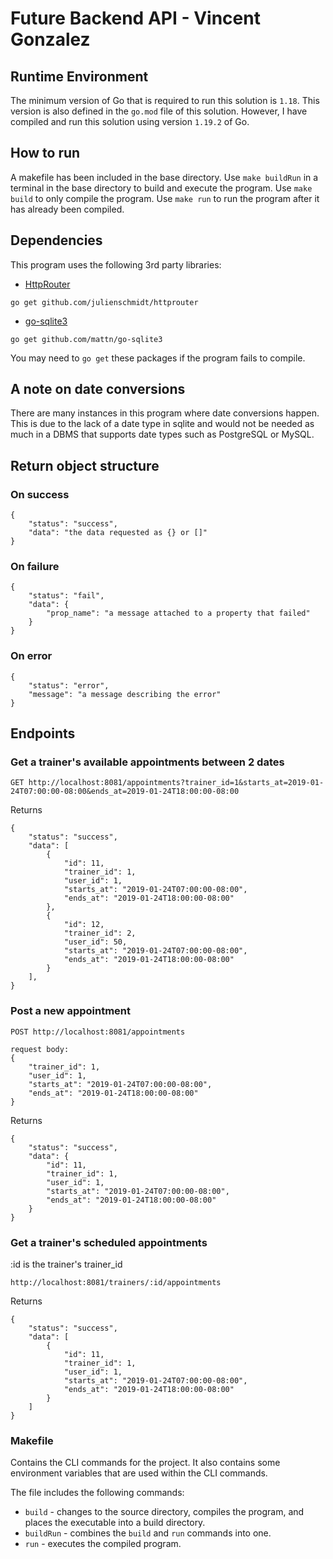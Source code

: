 # Future Backend API - Vincent Gonzalez

## Runtime Environment
The minimum version of Go that is required to run this solution is `1.18`. This version is also defined in the `go.mod` file of this solution. However, I have compiled and run this solution using version `1.19.2` of Go.

## How to run
A makefile has been included in the base directory. Use `make buildRun` in a terminal in the base directory to build and execute the program. Use `make build` to only compile the program. Use `make run` to run the program after it has already been compiled.

## Dependencies
This program uses the following 3rd party libraries:
- [HttpRouter](https://github.com/julienschmidt/httprouter)
```
go get github.com/julienschmidt/httprouter
```
- [go-sqlite3](https://github.com/mattn/go-sqlite3)
```
go get github.com/mattn/go-sqlite3
```

You may need to ``` go get ``` these packages if the program fails to compile.

## A note on date conversions
There are many instances in this program where date conversions happen. This is due to the lack of a date type in sqlite and would not be needed as much in a DBMS that supports date types such as PostgreSQL or MySQL.

## Return object structure
### On success
```
{
    "status": "success",
    "data": "the data requested as {} or []"
}
```
### On failure
```
{
    "status": "fail",
    "data": {
        "prop_name": "a message attached to a property that failed"
    }
}
```
### On error
```
{
    "status": "error",
    "message": "a message describing the error"
}
```

## Endpoints
### Get a trainer's available appointments between 2 dates
```
GET http://localhost:8081/appointments?trainer_id=1&starts_at=2019-01-24T07:00:00-08:00&ends_at=2019-01-24T18:00:00-08:00
```
Returns
```
{
    "status": "success",
    "data": [
        {
            "id": 11,
            "trainer_id": 1,
            "user_id": 1,
            "starts_at": "2019-01-24T07:00:00-08:00",
            "ends_at": "2019-01-24T18:00:00-08:00"
        },
        {
            "id": 12,
            "trainer_id": 2,
            "user_id": 50,
            "starts_at": "2019-01-24T07:00:00-08:00",
            "ends_at": "2019-01-24T18:00:00-08:00"
        }
    ],
}
```

### Post a new appointment
```
POST http://localhost:8081/appointments

request body:
{
    "trainer_id": 1,
    "user_id": 1,
    "starts_at": "2019-01-24T07:00:00-08:00",
    "ends_at": "2019-01-24T18:00:00-08:00"
}
```
Returns
```
{
    "status": "success",
    "data": {
        "id": 11,
        "trainer_id": 1,
        "user_id": 1,
        "starts_at": "2019-01-24T07:00:00-08:00",
        "ends_at": "2019-01-24T18:00:00-08:00"
    }
}
```

### Get a trainer's scheduled appointments
:id is the trainer's trainer_id
```
http://localhost:8081/trainers/:id/appointments
```
Returns
```
{
    "status": "success",
    "data": [
        {
            "id": 11,
            "trainer_id": 1,
            "user_id": 1,
            "starts_at": "2019-01-24T07:00:00-08:00",
            "ends_at": "2019-01-24T18:00:00-08:00"
        }
    ]
}
```

### **Makefile**
Contains the CLI commands for the project. It also contains some environment variables that are used within the CLI commands.

The file includes the following commands:
- `build` - changes to the source directory, compiles the program, and places the executable into a build directory.
- `buildRun` - combines the `build` and `run` commands into one.
- `run` - executes the compiled program.
